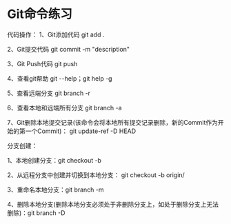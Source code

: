 # Git命令练习

代码操作：
1、Git添加代码
git add .

2、Git提交代码
git commit -m "description"

3、Git Push代码
git push

4、查看git帮助
git --help；git help -g

5、查看远端分支
git branch -r

6、查看本地和远端所有分支
git branch -a

7、Git删除本地提交记录(该命令会将本地所有提交记录删除，新的Commit作为开始的第一个Commit)：
git update-ref -D HEAD

分支创建：

1、本地创建分支：git checkout -b <branch-name>

2、从远程分支中创建并切换到本地分支：
git checkout -b <branch-name> origin/<branch-name>

3、重命名本地分支：git branch -m <new-branch-name>

4、删除本地分支(删除本地分支必须处于非删除分支上，如处于删除分支上无法删除)：git branch -D <branch-name>